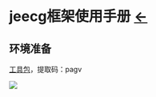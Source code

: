 # jeecg框架使用手册  [←](../framework_backstage.md)

## 环境准备

[工具包](https://pan.baidu.com/s/16z9qNtyk24bsrZxRFBHP2w)，提取码：pagv

![](https://cdn.jsdelivr.net/gh/AmbroseRen/Picture/img/Web/framework/jeecg/jeecg-boot.jpg)

## 
